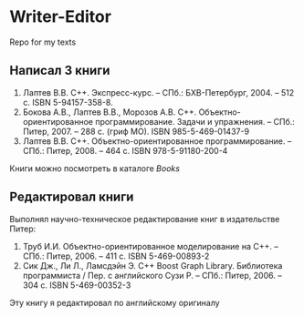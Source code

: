 # Writer-Editor
Repo for my texts

## Написал 3 книги
1. Лаптев В.В. C++. Экспресс-курс. – СПб.: БХВ-Петербург, 2004. – 512 c. ISBN 5-94157-358-8.
2. Бокова А.В., Лаптев В.В., Морозов А.В. С++. Объектно-ориентированное программирование. Задачи и упражнения. – СПб.: Питер, 2007. – 288 с. (гриф МО). 
ISBN 985-5-469-01437-9
3. Лаптев В.В. С++. Объектно-ориентированное программирование. – СПб.: Питер, 2008. – 464 с. 
ISBN 978-5-91180-200-4

Книги можно посмотреть в каталоге *Books*

## Редактировал книги
Выполнял научно-техническое редактирование книг в издательстве Питер:
1. Труб И.И. Объектно-ориентированное моделирование на С++. – СПб.: Питер, 2006. – 411 с. 
ISBN 5-469-00893-2 
2. Сик Дж., Ли Л., Ламсдэйн Э. С++ Boost Graph Library. Библиотека программиста / Пер. с английского Сузи Р. – СПб.: Питер, 2006. – 304 с. 
ISBN 5-469-00352-3 

Эту книгу я редактировал по английскому оригиналу
